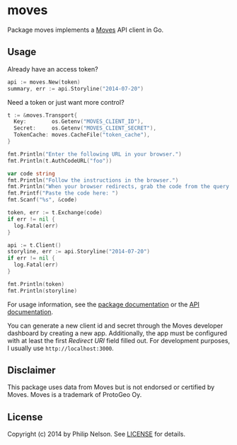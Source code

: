 moves
=====

Package moves implements a [Moves][1] API client in Go.


Usage
-----

Already have an access token?

```go
api := moves.New(token)
summary, err := api.Storyline("2014-07-20")
```

Need a token or just want more control?

```go
t := &moves.Transport{
  Key:        os.Getenv("MOVES_CLIENT_ID"),
  Secret:     os.Getenv("MOVES_CLIENT_SECRET"),
  TokenCache: moves.CacheFile("token_cache"),
}

fmt.Println("Enter the following URL in your browser.")
fmt.Println(t.AuthCodeURL("foo"))

var code string
fmt.Println("Follow the instructions in the browser.")
fmt.Println("When your browser redirects, grab the code from the query string.")
fmt.Printf("Paste the code here: ")
fmt.Scanf("%s", &code)

token, err := t.Exchange(code)
if err != nil {
  log.Fatal(err)
}

api := t.Client()
storyline, err := api.Storyline("2014-07-20")
if err != nil {
  log.Fatal(err)
}

fmt.Println(token)
fmt.Println(storyline)
```

For usage information, see the [package documentation][2] or
the [API documentation][3].

You can generate a new client id and secret through the Moves developer
dashboard by creating a new app. Additionally, the app must be configured
with at least the first *Redirect URI* field filled out. For development
purposes, I usually use `http://localhost:3000`.


Disclaimer
----------

This package uses data from Moves but is not endorsed or certified by Moves.
Moves is a trademark of ProtoGeo Oy.


License
-------

Copyright (c) 2014 by Philip Nelson. See [LICENSE][4] for details.


[1]: https://moves-app.com
[2]: https://godoc.org/github.com/pnelson/moves
[3]: https://dev.moves-app.com/
[4]: https://github.com/pnelson/moves/blob/master/LICENSE
